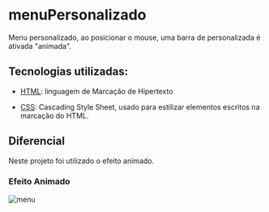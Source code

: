 # menuPersonalizado
Menu personalizado, ao posicionar o mouse, uma barra de personalizada é ativada "animada".


## Tecnologias utilizadas:
* [HTML](https://developer.mozilla.org/pt-BR/docs/Web/HTML): linguagem de Marcação de Hipertexto

* [CSS](https://developer.mozilla.org/pt-BR/docs/Web/CSS): Cascading Style Sheet, usado para estilizar elementos escritos na marcação do HTML. 


## Diferencial
Neste projeto foi utilizado o efeito animado.

### Efeito Animado
![menu](https://user-images.githubusercontent.com/70247557/213953603-9f42057e-1e0e-4c73-a518-d347d76c42d9.gif)
